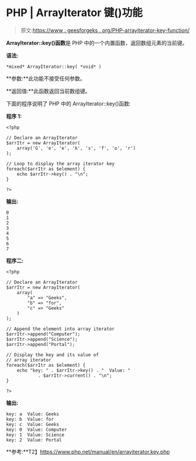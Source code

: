 # PHP | ArrayIterator 键()功能

> 原文:[https://www . geesforgeks . org/PHP-arrayiterator-key-function/](https://www.geeksforgeeks.org/php-arrayiterator-key-function/)

**ArrayIterator::key()函数**是 PHP 中的一个内置函数，返回数组元素的当前键。

**语法:**

```
*mixed* ArrayIterator::key( *void* )
```

**参数:**此功能不接受任何参数。

**返回值:**此函数返回当前数组键。

下面的程序说明了 PHP 中的 ArrayIterator::key()函数:

**程序 1:**

```
<?php

// Declare an ArrayIterator
$arrItr = new ArrayIterator(
    array('G', 'e', 'e', 'k', 's', 'f', 'o', 'r')
);

// Loop to display the array iterator key
foreach($arrItr as $element) {
    echo $arrItr->key() . "\n";
}

?>
```

**输出:**

```
0
1
2
3
4
5
6
7

```

**程序二:**

```
<?php

// Declare an ArrayIterator
$arrItr = new ArrayIterator(
    array(
        "a" => "Geeks",
        "b" => "for",
        "c" => "Geeks"
    )
);

// Append the element into array iterator
$arrItr->append("Computer");
$arrItr->append("Science");
$arrItr->append("Portal");

// Display the key and its value of
// array iterator
foreach($arrItr as $element) {
    echo "key: " . $arrItr->key() . "  Value: "
            . $arrItr->current() . "\n";
}

?>
```

**输出:**

```
key: a  Value: Geeks
key: b  Value: for
key: c  Value: Geeks
key: 0  Value: Computer
key: 1  Value: Science
key: 2  Value: Portal

```

**参考:**T2】https://www.php.net/manual/en/arrayiterator.key.php